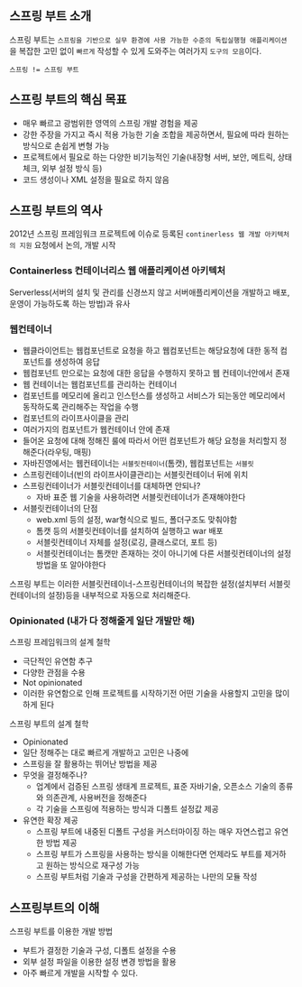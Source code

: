 ## 스프링 부트 소개
스프링 부트는 `스프링을 기반으로 실무 환경에 사용 가능한 수준의 독립실행형 애플리케이션`을 복잡한 고민 없이 `빠르게` 작성할 수 있게 도와주는 여러가지 `도구의 모음`이다.
```
스프링 != 스프링 부트
```

## 스프링 부트의 핵심 목표
- 매우 빠르고 광범위한 영역의 스프링 개발 경험을 제공
- 강한 주장을 가지고 즉시 적용 가능한 기술 조합을 제공하면서, 필요에 따라 원하는 방식으로 손쉽게 변형 가능
- 프로젝트에서 필요로 하는 다양한 비기능적인 기술(내장형 서버, 보안, 메트릭, 상태 체크, 외부 설정 방식 등)
- 코드 생성이나 XML 설정을 필요로 하지 않음

## 스프링 부트의 역사
2012년 스프링 프레임워크 프로젝트에 이슈로 등록된 `continerless 웹 개발 아키텍처의 지원` 요청에서 논의, 개발 시작 

### Containerless 컨테이너리스 웹 애플리케이션 아키텍처
Serverless(서버의 설치 및 관리를 신경쓰지 않고 서버애플리케이션을 개발하고 배포,운영이 가능하도록 하는 방법)과 유사

### 웹컨테이너
- 웹클라이언트는 웹컴포넌트로 요청을 하고 웹컴포넌트는 해당요청에 대한 동적 컴포넌트를 생성하여 응답
- 웹컴포넌트 만으로는 요청에 대한 응답을 수행하지 못하고 웹 컨테이너안에서 존재
- 웹 컨테이너는 웹컴포넌트를 관리하는 컨테이너
- 컴포넌트를 메모리에 올리고 인스턴스를 생성하고 서비스가 되는동안 메모리에서 동작하도록 관리해주는 작업을 수행
- 컴포넌트의 라이프사이클을 관리
- 여러가지의 컴포넌트가 웹컨테이너 안에 존재
- 들어온 요청에 대해 정해진 룰에 따라서 어떤 컴포넌트가 해당 요청을 처리할지 정해준다(라우팅, 매핑)
- 자바진영에서는 웹컨테이너는 `서블릿컨테이너`(톰캣), 웹컴포넌트는 `서블릿`
- 스프링컨테이너(빈의 라이프사이클관리)는 서블릿컨테이너 뒤에 위치
- 스프링컨테이너가 서블릿컨테이너를 대체하면 안되나?
    - 자바 표준 웹 기술을 사용하려면 서블릿컨테이너가 존재해야한다
- 서블릿컨테이너의 단점
    - web.xml 등의 설정, war형식으로 빌드, 폴더구조도 맞춰야함
    - 톰캣 등의 서블릿컨테이너를 설치하여 실행하고 war 배포
    - 서블릿컨테이너 자체를 설정(로깅, 클래스로더, 포트 등)
    - 서블릿컨테이너는 톰캣만 존재하는 것이 아니기에 다른 서블릿컨테이너의 설정방법을 또 알아야한다

스프링 부트는 이러한 서블릿컨테이너-스프링컨테이너의 복잡한 설정(설치부터 서블릿컨테이너의 설정)등을 내부적으로 자동으로 처리해준다.

### Opinionated (내가 다 정해줄게 일단 개발만 해)
스프링 프레임워크의 설계 철학
- 극단적인 유연함 추구
- 다양한 관점을 수용
- Not opinionated
- 이러한 유연함으로 인해 프로젝트를 시작하기전 어떤 기술을 사용할지 고민을 많이 하게 된다

스프링 부트의 설계 철학
- Opinionated
- 일단 정해주는 대로 빠르게 개발하고 고민은 나중에
- 스프링을 잘 활용하는 뛰어난 방법을 제공
- 무엇을 결정해주나?
    - 업계에서 검증된 스프링 생태계 프로젝트, 표준 자바기술, 오픈소스 기술의 종류와 의존관계, 사용버전을 정해준다
    - 각 기술을 스프링에 적용하는 방식과 디폴트 설정값 제공
- 유연한 확장 제공
    - 스프링 부트에 내중된 디폴트 구성을 커스터마이징 하는 매우 자연스럽고 유연한 방법 제공
    - 스프링 부트가 스프링을 사용하는 방식을 이해한다면 언제라도 부트를 제거하고 원하는 방식으로 재구성 가능
    - 스프링 부트처럼 기술과 구성을 간편하게 제공하는 나만의 모듈 작성

## 스프링부트의 이해
스프링 부트를 이용한 개발 방법
- 부트가 결정한 기술과 구성, 디폴트 설정을 수용
- 외부 설정 파일을 이용한 설정 변경 방법을 활용
- 아주 빠르게 개발을 시작할 수 있다.
